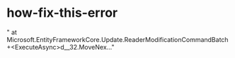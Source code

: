 # how-fix-this-error
"  at Microsoft.EntityFrameworkCore.Update.ReaderModificationCommandBatch+&lt;ExecuteAsync>d__32.MoveNex…"
